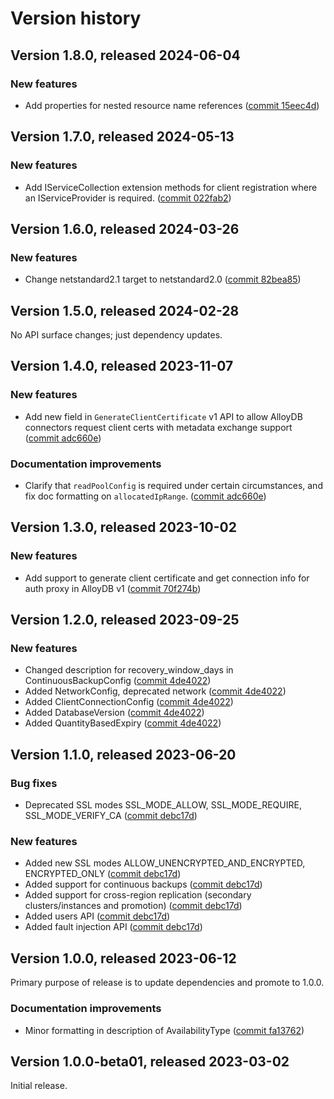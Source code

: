 # Version history

## Version 1.8.0, released 2024-06-04

### New features

- Add properties for nested resource name references ([commit 15eec4d](https://github.com/googleapis/google-cloud-dotnet/commit/15eec4dabb9fd3cf3b8f4b978d64b7ba435ca995))

## Version 1.7.0, released 2024-05-13

### New features

- Add IServiceCollection extension methods for client registration where an IServiceProvider is required. ([commit 022fab2](https://github.com/googleapis/google-cloud-dotnet/commit/022fab203f28fb9c608972af7f8b83f571ae5694))

## Version 1.6.0, released 2024-03-26

### New features

- Change netstandard2.1 target to netstandard2.0 ([commit 82bea85](https://github.com/googleapis/google-cloud-dotnet/commit/82bea850661975b9750ac30753528cc9d2e05240))

## Version 1.5.0, released 2024-02-28

No API surface changes; just dependency updates.

## Version 1.4.0, released 2023-11-07

### New features

- Add new field in `GenerateClientCertificate` v1 API to allow AlloyDB connectors request client certs with metadata exchange support ([commit adc660e](https://github.com/googleapis/google-cloud-dotnet/commit/adc660e37b842eac165982bd8d1c8e479a11ba65))

### Documentation improvements

- Clarify that `readPoolConfig` is required under certain circumstances, and fix doc formatting on `allocatedIpRange`. ([commit adc660e](https://github.com/googleapis/google-cloud-dotnet/commit/adc660e37b842eac165982bd8d1c8e479a11ba65))

## Version 1.3.0, released 2023-10-02

### New features

- Add support to generate client certificate and get connection info for auth proxy in AlloyDB v1 ([commit 70f274b](https://github.com/googleapis/google-cloud-dotnet/commit/70f274b3403655350cb3db768ae678fda5543c22))

## Version 1.2.0, released 2023-09-25

### New features

- Changed description for recovery_window_days in ContinuousBackupConfig ([commit 4de4022](https://github.com/googleapis/google-cloud-dotnet/commit/4de402263662134af0f348db4d8d16dcbfc7799e))
- Added NetworkConfig, deprecated network ([commit 4de4022](https://github.com/googleapis/google-cloud-dotnet/commit/4de402263662134af0f348db4d8d16dcbfc7799e))
- Added ClientConnectionConfig ([commit 4de4022](https://github.com/googleapis/google-cloud-dotnet/commit/4de402263662134af0f348db4d8d16dcbfc7799e))
- Added DatabaseVersion ([commit 4de4022](https://github.com/googleapis/google-cloud-dotnet/commit/4de402263662134af0f348db4d8d16dcbfc7799e))
- Added QuantityBasedExpiry ([commit 4de4022](https://github.com/googleapis/google-cloud-dotnet/commit/4de402263662134af0f348db4d8d16dcbfc7799e))
## Version 1.1.0, released 2023-06-20

### Bug fixes

- Deprecated SSL modes SSL_MODE_ALLOW, SSL_MODE_REQUIRE, SSL_MODE_VERIFY_CA ([commit debc17d](https://github.com/googleapis/google-cloud-dotnet/commit/debc17db6a30676abaee3175bde76105bf4c6eb2))

### New features

- Added new SSL modes ALLOW_UNENCRYPTED_AND_ENCRYPTED, ENCRYPTED_ONLY ([commit debc17d](https://github.com/googleapis/google-cloud-dotnet/commit/debc17db6a30676abaee3175bde76105bf4c6eb2))
- Added support for continuous backups ([commit debc17d](https://github.com/googleapis/google-cloud-dotnet/commit/debc17db6a30676abaee3175bde76105bf4c6eb2))
- Added support for cross-region replication (secondary clusters/instances and promotion) ([commit debc17d](https://github.com/googleapis/google-cloud-dotnet/commit/debc17db6a30676abaee3175bde76105bf4c6eb2))
- Added users API ([commit debc17d](https://github.com/googleapis/google-cloud-dotnet/commit/debc17db6a30676abaee3175bde76105bf4c6eb2))
- Added fault injection API ([commit debc17d](https://github.com/googleapis/google-cloud-dotnet/commit/debc17db6a30676abaee3175bde76105bf4c6eb2))

## Version 1.0.0, released 2023-06-12

Primary purpose of release is to update dependencies and promote to 1.0.0.

### Documentation improvements

- Minor formatting in description of AvailabilityType ([commit fa13762](https://github.com/googleapis/google-cloud-dotnet/commit/fa13762d844bda825fd8caa4473c55c405e0c5b1))

## Version 1.0.0-beta01, released 2023-03-02

Initial release.
